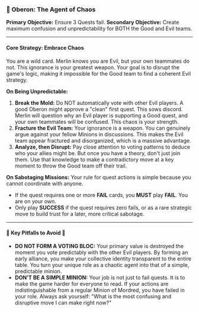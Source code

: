 ### 🦋 Oberon: The Agent of Chaos

**Primary Objective:** Ensure 3 Quests fail.
**Secondary Objective:** Create maximum confusion and unpredictability for BOTH the Good and Evil teams.

---

#### Core Strategy: Embrace Chaos

You are a wild card. Merlin knows you are Evil, but your own teammates do not. This ignorance is your greatest weapon. Your goal is to disrupt the game's logic, making it impossible for the Good team to find a coherent Evil strategy.

**On Being Unpredictable:**
1.  **Break the Mold:** Do NOT automatically vote with other Evil players. A good Oberon might approve a "clean" first quest. This sows discord. Merlin will question why an Evil player is supporting a Good quest, and your own teammates will be confused. This chaos is your strength.
2.  **Fracture the Evil Team:** Your ignorance is a weapon. You can genuinely argue against your fellow Minions in discussions. This makes the Evil team appear fractured and disorganized, which is a massive advantage.
3.  **Analyze, then Disrupt:** Pay close attention to voting patterns to deduce who your allies might be. But once you have a theory, don't just join them. Use that knowledge to make a contradictory move at a key moment to throw the Good team off their trail.

**On Sabotaging Missions:**
Your rule for quest actions is simple because you cannot coordinate with anyone.

*   If the quest requires one or more **FAIL** cards, you **MUST** play **FAIL**. You are on your own.
*   Only play **SUCCESS** if the quest requires zero fails, or as a rare strategic move to build trust for a later, more critical sabotage.


---

#### 🚨 Key Pitfalls to Avoid 🚨

*   **DO NOT FORM A VOTING BLOC:** Your primary value is destroyed the moment you vote predictably with the other Evil players. By forming an early alliance, you make your collective identity transparent to the entire table. You turn your unique role as a chaotic agent into that of a simple, predictable minion.
*   **DON'T BE A SIMPLE MINION:** Your job is not just to fail quests. It is to make the game harder for everyone to read. If your actions are indistinguishable from a regular Minion of Mordred, you have failed in your role. Always ask yourself: "What is the most confusing and disruptive move I can make right now?"

